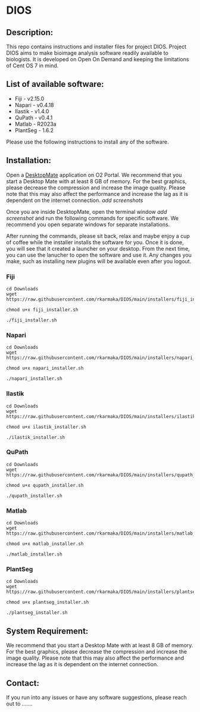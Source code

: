 # DIOS

## Description:
This repo contains instructions and installer files for project DIOS. Project DIOS aims to make bioimage analysis software readily available to biologists. It is developed on Open On Demand and keeping the limitations of Cent OS 7 in mind.


## List of available software:
* Fiji - v2.15.0
* Napari - v0.4.18 
* Ilastik - v1.4.0
* QuPath - v0.4.1
* Matlab - R2023a
* PlantSeg - 1.6.2

Please use the following instructions to install any of the software.

## Installation:
Open a [DesktopMate](https://o2portal.rc.hms.harvard.edu/pun/sys/dashboard/batch_connect/sys/RC_desktop_mate/session_contexts/new) application on O2 Portal. We recommend that you start a Desktop Mate with at least 8 GB of memory. For the best graphics, please decrease the compression and increase the image quality. Please note that this may also affect the performance and increase the lag as it is dependent on the internet connection. *add screenshots*

Once you are inside DesktopMate, open the terminal window *add screenshot* and run the following commands for specific software. We recommend you open separate windows for separate installations.

After running the commands, please sit back, relax and maybe enjoy a cup of coffee while the installer installs the software for you. Once it is done, you will see that it created a launcher on your desktop. From the next time, you can use the lanucher to open the software and use it. Any changes you make, such as installing new plugins will be available even after you logout.


### Fiji
```
cd Downloads
wget https://raw.githubusercontent.com/rkarmaka/DIOS/main/installers/fiji_installer.sh
```
```
chmod u+x fiji_installer.sh
```
```
./fiji_installer.sh
```

### Napari
```
cd Downloads
wget https://raw.githubusercontent.com/rkarmaka/DIOS/main/installers/napari_installer.sh
```
```
chmod u+x napari_installer.sh
```
```
./napari_installer.sh
```

### Ilastik
```
cd Downloads
wget https://raw.githubusercontent.com/rkarmaka/DIOS/main/installers/ilastik_installer.sh
```
```
chmod u+x ilastik_installer.sh
```
```
./ilastik_installer.sh
```

### QuPath
```
cd Downloads
wget https://raw.githubusercontent.com/rkarmaka/DIOS/main/installers/qupath_installer.sh
```
```
chmod u+x qupath_installer.sh
```
```
./qupath_installer.sh
```

### Matlab
```
cd Downloads
wget https://raw.githubusercontent.com/rkarmaka/DIOS/main/installers/matlab_installer.sh
```
```
chmod u+x matlab_installer.sh
```
```
./matlab_installer.sh
```

### PlantSeg
```
cd Downloads
wget https://raw.githubusercontent.com/rkarmaka/DIOS/main/installers/plantseg_installer.sh
```
```
chmod u+x plantseg_installer.sh
```
```
./plantseg_installer.sh
```



## System Requirement:
We recommend that you start a Desktop Mate with at least 8 GB of memory. For the best graphics, please decrease the compression and increase the image quality. Please note that this may also affect the performance and increase the lag as it is dependent on the internet connection.

## Contact:
If you run into any issues or have any software suggestions, please reach out to .......
